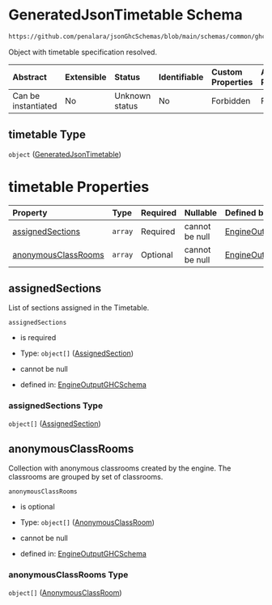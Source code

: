 # GeneratedJsonTimetable Schema

```txt
https://github.com/penalara/jsonGhcSchemas/blob/main/schemas/common/ghcEngineOutput.schema.json#/properties/timetable
```

Object with timetable specification resolved.

| Abstract            | Extensible | Status         | Identifiable | Custom Properties | Additional Properties | Access Restrictions | Defined In                                                                                       |
| :------------------ | :--------- | :------------- | :----------- | :---------------- | :-------------------- | :------------------ | :----------------------------------------------------------------------------------------------- |
| Can be instantiated | No         | Unknown status | No           | Forbidden         | Forbidden             | none                | [ghcEngineOutput.schema.json\*](../../../out/ghcEngineOutput.schema.json "open original schema") |

## timetable Type

`object` ([GeneratedJsonTimetable](ghcengineoutput-properties-generatedjsontimetable.md))

# timetable Properties

| Property                                    | Type    | Required | Nullable       | Defined by                                                                                                                                                                                                                                                               |
| :------------------------------------------ | :------ | :------- | :------------- | :----------------------------------------------------------------------------------------------------------------------------------------------------------------------------------------------------------------------------------------------------------------------- |
| [assignedSections](#assignedsections)       | `array` | Required | cannot be null | [EngineOutputGHCSchema](ghcengineoutput-properties-generatedjsontimetable-properties-assignedsections.md "https://github.com/penalara/jsonGhcSchemas/blob/main/schemas/common/ghcEngineOutput.schema.json#/properties/timetable/properties/assignedSections")            |
| [anonymousClassRooms](#anonymousclassrooms) | `array` | Optional | cannot be null | [EngineOutputGHCSchema](ghcengineoutput-properties-generatedjsontimetable-properties-setofanonymousclassrooms.md "https://github.com/penalara/jsonGhcSchemas/blob/main/schemas/common/ghcEngineOutput.schema.json#/properties/timetable/properties/anonymousClassRooms") |

## assignedSections

List of sections assigned in the Timetable.

`assignedSections`

*   is required

*   Type: `object[]` ([AssignedSection](ghcengineoutput-properties-generatedjsontimetable-properties-assignedsections-assignedsection.md))

*   cannot be null

*   defined in: [EngineOutputGHCSchema](ghcengineoutput-properties-generatedjsontimetable-properties-assignedsections.md "https://github.com/penalara/jsonGhcSchemas/blob/main/schemas/common/ghcEngineOutput.schema.json#/properties/timetable/properties/assignedSections")

### assignedSections Type

`object[]` ([AssignedSection](ghcengineoutput-properties-generatedjsontimetable-properties-assignedsections-assignedsection.md))

## anonymousClassRooms

Collection with anonymous classrooms created by the engine. The classrooms are grouped by set of classrooms.

`anonymousClassRooms`

*   is optional

*   Type: `object[]` ([AnonymousClassRoom](ghcengineoutput-properties-generatedjsontimetable-properties-setofanonymousclassrooms-anonymousclassroom.md))

*   cannot be null

*   defined in: [EngineOutputGHCSchema](ghcengineoutput-properties-generatedjsontimetable-properties-setofanonymousclassrooms.md "https://github.com/penalara/jsonGhcSchemas/blob/main/schemas/common/ghcEngineOutput.schema.json#/properties/timetable/properties/anonymousClassRooms")

### anonymousClassRooms Type

`object[]` ([AnonymousClassRoom](ghcengineoutput-properties-generatedjsontimetable-properties-setofanonymousclassrooms-anonymousclassroom.md))

